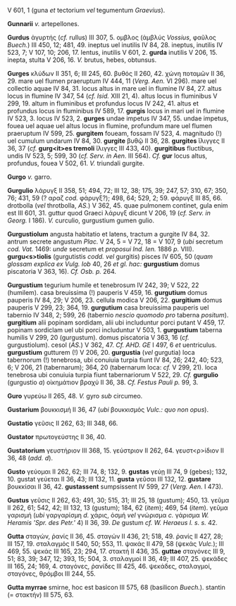 V 601, 1 (guna *et* tectorium *vel* tegumentum *Graevius*).

**Gunnarii** *v.* artepellones.

**Gurdus** ἀγυρτής (*cf.* rullus) III 307, 5. ομβλος (ἀμβλύς *Vossius*,
φαῦλος *Buech.*) III 450, 12; 481, 49. ineptus uel inutilis IV 84, 28.
ineptus, inutilis IV 523, 7; V 107, 10; 206, 17. lentus, inutilis V 601,
2. **gurda** inutilis V 206, 15. inepta, stulta V 206, 16. *V.* brutus,
hebes, obtunsus.

**Gurges** κλύδων II 351, 6; III 245, 60. βυθός II 260, 42. χώνη ποταμῶν
II 36, 29. mare uel flumen praeruptum IV 444, 11 (*Verg. Aen.* VI
296). mare uel collectio aquae IV 84, 31. locus altus in mare uel in
flumine IV 84, 27. altus locus in flumine IV 347, 54 (*cf. Isid.* XIII
21, 4). altus locus in fluminibus V 299, 19. altum in fluminibus et
profundus locus IV 242, 41. altus et profundus locus in fluminibus IV
589, 17. **gurgis** locus in mari uel in flumine IV 523, 3. locus IV
523, 2. **gurges** undae impetus IV 347, 55. undae impetus, fouea uel
aquae uel altus locus in flumine, profundum mare uel flumen praeruptum
IV 599, 25. **gurgitem** foueam, fossam IV 523, 4. magnitudo (!) uel
cumulum undarum IV 84, 30. **gurgite** βυθῷ II 36, 28. **gurgites**
ἴλιγγες II 36, 37 (*cf.* **gurg\<it\>es tremoli** ἴλιγγες III 433, 40).
**gurgiti­bus** fluctibus, undis IV 523, 5; 599, 30 (*cf. Serv. in Aen.*
III 564). *Cf.* **gur** locus altus, profundus, fouea V 502, 61. *V.*
triundali gurgite.

**Gurgo** *v.* garro.

**Gurgulio** λάρυγξ II 358, 51; 494, 72; III 12, 38; 175, 39; 247, 57;
310, 67; 350, 76; 431, 59 (? αραζ *cod.* φάρυγξ?); 498, 64; 529, 2; 59.
φάρυγξ III 85, 66. drotbolla (*vel* throtbolla, *AS.*) V 362, 45. quae
pulmonem continet, gula enim est III 601, 31. guttur quod Graeci λάρυγξ
dicunt V 206, 19 (*cf. Serv. in Georg.* I 186). *V.* curculio,
gurgustium gumen gulio.

**Gurgustiolum** angusta habitatio et latens, tractum a gurgite IV 84,
32. antrum secrete angustum *Plac.* V 24, 5 = V 72, 18 = V 107, 9 (*ubi*
secretum *cod. Vat.* 1469: *unde* secretum et *pro­posui Ind. Ien.* 1886
*p.* VIII). **gurgu\<s\>tiolis** (gurgutistis *codd. vel* gurgitis)
pisces IV 605, 50 (*quam glossam explica ex Vulg. Iob* 40, 26 *et gl.
hac:* **gurgustium** domus piscatoria V 363, 16). *Cf. Osb. p.* 264.

**Gurgustium** tegurium humile et tenebrosum IV 242, 39; V 522, 22
(humilem). casa breuissima (!) pauperis V 459, 16. **gurgutium** domus
pauperis IV 84, 29; V 206, 23. cellula modica V 206, 22. **gurgitium**
domus pauperis V 299, 23; 364, 19. **gurgutium** casa breuissima
pauperis uel tabernio IV 348, 2; 599, 26 (tabernio *nescio quomodo pro*
taberna *positum*). **gurgitium** alii popinam sordidam, alii ubi
includuntur porci putant V 459, 17. popinam sordiclam uel ubi porci
includuntur V 503, 1. **gurgustium** taberna humilis V 299, 20
(gurgustum). domus piscatoria V 363, 16 (*cf.* gurgustiolum). cesol
(*AS.*) V 362, 47. *Cf. AHD. GE* I 497, 6 *et* uentriculus.
**gurgustium** gutturem (!) V 206, 20. **gurgustia** (*vel* gurgutia)
loca tabernorum (!) tenebrosa, ubi conuiuia turpia fiunt IV 84, 26; 242,
40; 523, 6; V 206, 21 (tabernarum); 364, 20 (tabernarum loca: *cf.* V
299, 21). loca tenebrosa ubi conuiuia turpia fiunt tabernariorum V 522,
29. *Cf.* **gurgulio** (gurgustio *a*) οἰκημάτιον βραχύ II 36, 38. *Cf.
Festus Pauli p.* 99, 3.

**Guro** γυρεύω II 265, 48. *V.* gyro *sub* circumeo.

**Gustarium** βουκκισμή II 36, 47 (*ubi* βουκκισμός *Vulc.: quo non
opus*).

**Gustatio** γεῦσις II 262, 63; III 348, 66.

**Gustator** πρωτογεύστης II 36, 40.

**Gustatorium** γευστήριον III 368, 15. γεύστριον II 262, 64.
γευστ\<ρ\>ίδιον II 36, 48 (*add. d*).

**Gusto** γεύομαι II 262, 62; III 74, 8; 132, 9. **gustas** γεύῃ III 74,
9 (gebes); 132, 10. gustat γεύεται II 36, 43; III 132, 11. **gusta**
γεῦσαι III 132, 12. **gustare** βουκκίσαι II 36, 42. **gustassent**
sumpsissent IV 599, 27 (*Verg. Aen.* I 473).

**Gustus** γεῦσις II 262, 63; 491, 30; 515, 31; III 25, 18 (gustum);
450, 13. γεῦμα II 262, 61; 542, 42; III 132, 13 (gustum); 184, 62
(*item*); 469, 54 (*item*). γεῦμα γαρισμή (*ubi* γαργαρίσμη *d.* χάρις,
ὀσμή *vel* γνώρισμα *c.* γάρισμα *W. Heramis 'Spr. des Petr.'* 4) II 36,
39. *De* gustum *cf. W. Heraeus l. s. s.* 42.

**Gutta** σταγών, ῥανίς II 36, 45. σταγών II 436, 21; 518, 49. ῥανίς II
427, 28; III 157, 19. σταλαγμός II 540, 50; 553, 11. ψακάς II 479, 58
(ψεκάς *Vulc.*); III 469, 55. ψεκάς III 165, 23; 294, 17. στακτή II 436,
35. **guttae** σταγόνες III 9, 51; 83, 39; 347, 12; 393, 15; 504, 3.
σταλαγμοί II 36, 49; III 407, 25. ψεκάδες III 165, 24; 169, 4. σταγόνες,
ῥανίδες III 425, 46. ψεκάδες, σταλαγμοί, σταγόνες, θρόμβοι III 244, 55.

**Gutta myrrae** smirne, hoc est basicon III 575, 68 (basilicon
*Buech.*). stantin (= στακτήv) III 575, 63.

